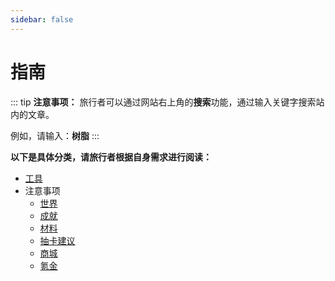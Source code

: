 ```yaml
---
sidebar: false
---
```


# 指南

::: tip
**注意事项：**
旅行者可以通过网站右上角的**搜索**功能，通过输入关键字搜索站内的文章。

例如，请输入：**树脂**
:::

**以下是具体分类，请旅行者根据自身需求进行阅读：**

- [工具](./tools/README.md)
- 注意事项
  - [世界](./precautions/world/README.md)
  - [成就](./precautions/achievements/README.md)
  - [材料](./precautions/materials/README.md)
  - [抽卡建议](./precautions/gacha-recommendations/README.md)
  - [商城](./precautions/shop/README.md)
  - [氪金](./precautions/top-up/README.md)
